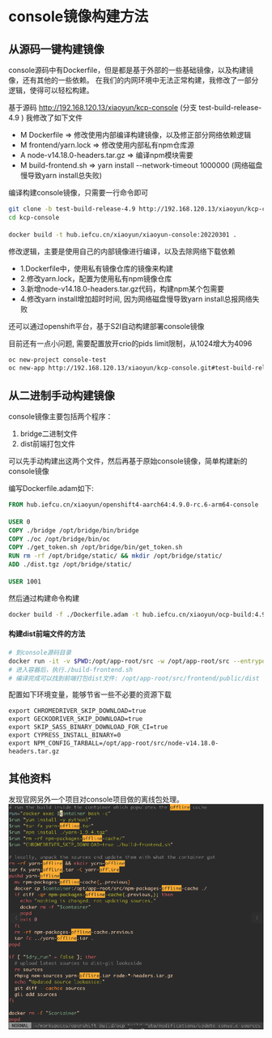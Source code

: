 # console镜像构建方法

## 从源码一键构建镜像

console源码中有Dockerfile，但是都是基于外部的一些基础镜像，以及构建镜像，还有其他的一些依赖。
在我们的内网环境中无法正常构建，我修改了一部分逻辑，使得可以轻松构建。

基于源码 http://192.168.120.13/xiaoyun/kcp-console
(分支 test-build-release-4.9 )
我修改了如下文件

* M Dockerfile => 修改使用内部编译构建镜像，以及修正部分网络依赖逻辑
* M frontend/yarn.lock => 修改使用内部私有npm仓库源
* A node-v14.18.0-headers.tar.gz => 编译npm模块需要
* M build-frontend.sh  => yarn install --network-timeout 1000000 (网络磁盘慢导致yarn install总失败)

编译构建console镜像，只需要一行命令即可

```bash
git clone -b test-build-release-4.9 http://192.168.120.13/xiaoyun/kcp-console
cd kcp-console

docker build -t hub.iefcu.cn/xiaoyun/xiaoyun-console:20220301 .
```

修改逻辑，主要是使用自己的内部镜像进行编译，以及去除网络下载依赖

* 1.Dockerfile中，使用私有镜像仓库的镜像来构建
* 2.修改yarn.lock，配置为使用私有npm镜像仓库
* 3.新增node-v14.18.0-headers.tar.gz代码，构建npm某个包需要
* 4.修改yarn install增加超时时间, 因为网络磁盘慢导致yarn install总报网络失败

还可以通过openshift平台，基于S2I自动构建部署console镜像

目前还有一点小问题, 需要配置放开crio的pids limit限制，从1024增大为4096

```bash
oc new-project console-test
oc new-app http://192.168.120.13/xiaoyun/kcp-console.git#test-build-release-4.9
```

## 从二进制手动构建镜像

console镜像主要包括两个程序：
1. bridge二进制文件
2. dist前端打包文件

可以先手动构建出这两个文件，然后再基于原始console镜像，简单构建新的console镜像

编写Dockerfile.adam如下:
```dockerfile
FROM hub.iefcu.cn/xiaoyun/openshift4-aarch64:4.9.0-rc.6-arm64-console

USER 0
COPY ./bridge /opt/bridge/bin/bridge
COPY ./oc /opt/bridge/bin/oc
COPY ./get_token.sh /opt/bridge/bin/get_token.sh
RUN rm -rf /opt/bridge/static/ && mkdir /opt/bridge/static/
ADD ./dist.tgz /opt/bridge/static/

USER 1001
```

然后通过构建命令构建
```bash
docker build -f ./Dockerfile.adam -t hub.iefcu.cn/xiaoyun/ocp-build:4.9.0-rc.6-arm64-console-0125 .
```

#### 构建dist前端文件的方法

```bash
# 到console源码目录
docker run -it -v $PWD:/opt/app-root/src -w /opt/app-root/src --entrypoint bash hub.iefcu.cn/public/node:14
# 进入容器后，执行./build-frontend.sh
# 编译完成可以找到前端打包dist文件: /opt/app-root/src/frontend/public/dist
```

配置如下环境变量，能够节省一些不必要的资源下载
```
export CHROMEDRIVER_SKIP_DOWNLOAD=true
export GECKODRIVER_SKIP_DOWNLOAD=true
export SKIP_SASS_BINARY_DOWNLOAD_FOR_CI=true
export CYPRESS_INSTALL_BINARY=0
export NPM_CONFIG_TARBALL=/opt/app-root/src/node-v14.18.0-headers.tar.gz
```


## 其他资料

发现官网另外一个项目对console项目做的离线包处理。
![](2022-03-02-09-38-37.png)
